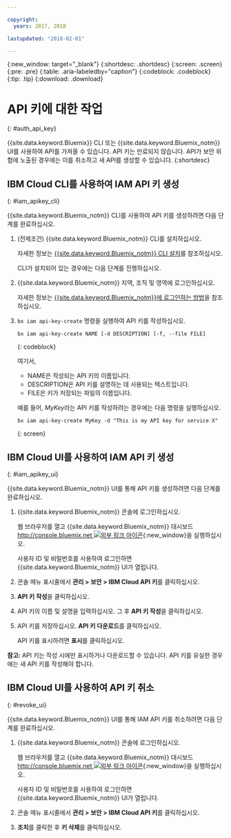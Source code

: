 ```yaml
---

copyright:
  years: 2017, 2018

lastupdated: "2018-02-01"

---
```


{:new_window: target="_blank"}
{:shortdesc: .shortdesc}
{:screen: .screen}
{:pre: .pre}
{:table: .aria-labeledby="caption"}
{:codeblock: .codeblock}
{:tip: .tip}
{:download: .download}


# API 키에 대한 작업
{: #auth_api_key}

{{site.data.keyword.Bluemix}} CLI 또는 {{site.data.keyword.Bluemix_notm}} UI를 사용하여 API를 가져올 수 있습니다. API 키는 만료되지 않습니다. API가 보안 위험에 노출된 경우에는 이를 취소하고 새 API를 생성할 수 있습니다.
{:shortdesc}

## IBM Cloud CLI를 사용하여 IAM API 키 생성
{: #iam_apikey_cli}

{{site.data.keyword.Bluemix_notm}} CLI를 사용하여 API 키를 생성하려면 다음 단계를 완료하십시오.

1. (전제조건) {{site.data.keyword.Bluemix_notm}} CLI를 설치하십시오.

   자세한 정보는 [{{site.data.keyword.Bluemix_notm}} CLI 설치](/docs/services/cloud-monitoring/qa/cli_qa.html#cli_qa)를 참조하십시오.
   
   CLI가 설치되어 있는 경우에는 다음 단계를 진행하십시오.
	
2. {{site.data.keyword.Bluemix_notm}} 지역, 조직 및 영역에 로그인하십시오. 

    자세한 정보는 [{{site.data.keyword.Bluemix_notm}}에 로그인하는 방법](/docs/services/cloud-monitoring/qa/cli_qa.html#login)을 참조하십시오.
 
3. `bx iam api-key-create` 명령을 실행하여 API 키를 작성하십시오.

    ```
    bx iam api-key-create NAME [-d DESCRIPTION] [-f, --file FILE]
	```
	{: codeblock} 
	
	여기서,
	
	* NAME은 작성되는 API 키의 이름입니다.
	* DESCRIPTION은 API 키를 설명하는 데 사용되는 텍스트입니다.
	* FILE은 키가 저장되는 파일의 이름입니다.
	
    예를 들어, *MyKey*라는 API 키를 작성하려는 경우에는 다음 명령을 실행하십시오.
	
	```
	bx iam api-key-create MyKey -d "This is my API key for service X" 
	```
	{: screen}
	
	
	
	
## IBM Cloud UI를 사용하여 IAM API 키 생성
{: #iam_apikey_ui}

{{site.data.keyword.Bluemix_notm}} UI를 통해 API 키를 생성하려면 다음 단계를 완료하십시오.

1. {{site.data.keyword.Bluemix_notm}} 콘솔에 로그인하십시오.

    웹 브라우저를 열고 {{site.data.keyword.Bluemix_notm}} 대시보드 [http://console.bluemix.net ![외부 링크 아이콘](../../../icons/launch-glyph.svg "외부 링크 아이콘")](http://bluemix.net){:new_window}을 실행하십시오.
	
	사용자 ID 및 비밀번호를 사용하여 로그인하면 {{site.data.keyword.Bluemix_notm}} UI가 열립니다.

2. 콘솔 메뉴 표시줄에서 **관리 > 보안 > IBM Cloud API 키**를 클릭하십시오.

3. **API 키 작성**을 클릭하십시오.

4. API 키의 이름 및 설명을 입력하십시오. 그 후 **API 키 작성**을 클릭하십시오.

5. API 키를 저장하십시오. **API 키 다운로드**를 클릭하십시오.

    API 키를 표시하려면 **표시**를 클릭하십시오.  

**참고:** API 키는 작성 시에만 표시하거나 다운로드할 수 있습니다. API 키를 유실한 경우에는 새 API 키를 작성해야 합니다.  


	
## IBM Cloud UI를 사용하여 API 키 취소
{: #revoke_ui}
	
{{site.data.keyword.Bluemix_notm}} UI를 통해 IAM API 키를 취소하려면 다음 단계를 완료하십시오.

1. {{site.data.keyword.Bluemix_notm}} 콘솔에 로그인하십시오.

    웹 브라우저를 열고 {{site.data.keyword.Bluemix_notm}} 대시보드 [http://console.bluemix.net ![외부 링크 아이콘](../../../icons/launch-glyph.svg "외부 링크 아이콘")](http://bluemix.net){:new_window}을 실행하십시오.
	
	사용자 ID 및 비밀번호를 사용하여 로그인하면 {{site.data.keyword.Bluemix_notm}} UI가 열립니다.

2. 콘솔 메뉴 표시줄에서 **관리 > 보안 > IBM Cloud API 키**를 클릭하십시오.

3. **조치**를 클릭한 후 **키 삭제**를 클릭하십시오.





	

	
	
	
	
	
	
